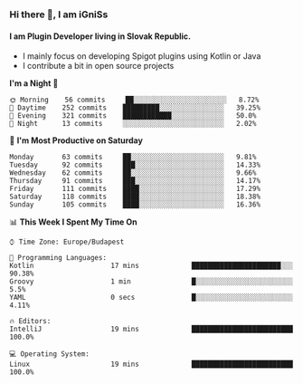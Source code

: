 ### Hi there 👋, I am iGniSs

#### I am Plugin Developer living in Slovak Republic.
- I mainly focus on developing Spigot plugins using Kotlin or Java
- I contribute a bit in open source projects

<!--START_SECTION:waka-->
**I'm a Night 🦉** 

```text
🌞 Morning    56 commits     ██░░░░░░░░░░░░░░░░░░░░░░░   8.72% 
🌆 Daytime    252 commits    █████████░░░░░░░░░░░░░░░░   39.25% 
🌃 Evening    321 commits    ████████████░░░░░░░░░░░░░   50.0% 
🌙 Night      13 commits     ░░░░░░░░░░░░░░░░░░░░░░░░░   2.02%

```
📅 **I'm Most Productive on Saturday** 

```text
Monday       63 commits     ██░░░░░░░░░░░░░░░░░░░░░░░   9.81% 
Tuesday      92 commits     ███░░░░░░░░░░░░░░░░░░░░░░   14.33% 
Wednesday    62 commits     ██░░░░░░░░░░░░░░░░░░░░░░░   9.66% 
Thursday     91 commits     ███░░░░░░░░░░░░░░░░░░░░░░   14.17% 
Friday       111 commits    ████░░░░░░░░░░░░░░░░░░░░░   17.29% 
Saturday     118 commits    ████░░░░░░░░░░░░░░░░░░░░░   18.38% 
Sunday       105 commits    ████░░░░░░░░░░░░░░░░░░░░░   16.36%

```


📊 **This Week I Spent My Time On** 

```text
⌚︎ Time Zone: Europe/Budapest

💬 Programming Languages: 
Kotlin                   17 mins             ██████████████████████░░░   90.38% 
Groovy                   1 min               █░░░░░░░░░░░░░░░░░░░░░░░░   5.5% 
YAML                     0 secs              █░░░░░░░░░░░░░░░░░░░░░░░░   4.11%

🔥 Editors: 
IntelliJ                 19 mins             █████████████████████████   100.0%

💻 Operating System: 
Linux                    19 mins             █████████████████████████   100.0%

```


<!--END_SECTION:waka-->